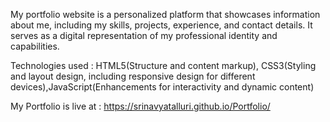 My portfolio website is a personalized platform that showcases information about me, including my skills, projects, experience, and contact details. It serves as a digital representation of my professional identity and capabilities.

Technologies used : HTML5(Structure and content markup),
                    CSS3(Styling and layout design, including responsive design for different devices),JavaScript(Enhancements for interactivity and dynamic content)

My Portfolio is live at : https://srinavyatalluri.github.io/Portfolio/
